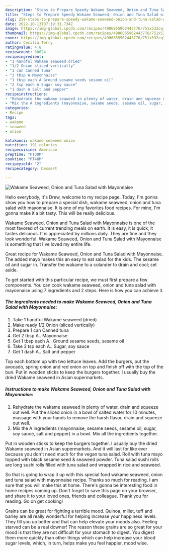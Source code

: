 ```yaml
---
description: "Steps to Prepare Speedy Wakame Seaweed, Onion and Tuna Salad with Mayonnaise"
title: "Steps to Prepare Speedy Wakame Seaweed, Onion and Tuna Salad with Mayonnaise"
slug: 259-steps-to-prepare-speedy-wakame-seaweed-onion-and-tuna-salad-with-mayonnaise
date: 2022-10-13T07:19:31.734Z
image: https://img-global.cpcdn.com/recipes/4986855962443776/751x532cq70/wakame-seaweed-onion-and-tuna-salad-with-mayonnaise-recipe-main-photo.jpg
thumbnail: https://img-global.cpcdn.com/recipes/4986855962443776/751x532cq70/wakame-seaweed-onion-and-tuna-salad-with-mayonnaise-recipe-main-photo.jpg
cover: https://img-global.cpcdn.com/recipes/4986855962443776/751x532cq70/wakame-seaweed-onion-and-tuna-salad-with-mayonnaise-recipe-main-photo.jpg
author: Cecilia Terry
ratingvalue: 4.8
reviewcount: 30624
recipeingredient:
- "1 handful Wakame seaweed dried"
- "1/2 Onion sliced vertically"
- "1 can Canned tuna"
- "2 tbsp A Mayonnaise"
- "1 tbsp each A Ground sesame seeds sesame oil"
- "2 tsp each A Sugar soy sauce"
- "1 dash A Salt and pepper"
recipeinstructions:
- "Rehydrate the wakame seaweed in plenty of water, drain and squeeze out well. Put the sliced onion in a bowl of salted water for 10 minutes, massage with your hands to remove the harsh flavor, drain and squeeze out well."
- "Mix the A ingredients (mayonnaise, sesame seeds, sesame oil, sugar, soy sauce, salt and pepper) in a bowl. Mix all the ingredients together."
categories:
- Recipe
tags:
- wakame
- seaweed
- onion

katakunci: wakame seaweed onion 
nutrition: 191 calories
recipecuisine: American
preptime: "PT39M"
cooktime: "PT48M"
recipeyield: "2"
recipecategory: Dessert

---
```



![Wakame Seaweed, Onion and Tuna Salad with Mayonnaise](https://img-global.cpcdn.com/recipes/4986855962443776/751x532cq70/wakame-seaweed-onion-and-tuna-salad-with-mayonnaise-recipe-main-photo.jpg)

Hello everybody, it's Drew, welcome to my recipe page. Today, I'm gonna show you how to prepare a special dish, wakame seaweed, onion and tuna salad with mayonnaise. It is one of my favorites food recipes. For mine, I'm gonna make it a bit tasty. This will be really delicious.

Wakame Seaweed, Onion and Tuna Salad with Mayonnaise is one of the most favored of current trending meals on earth. It is easy, it is quick, it tastes delicious. It is appreciated by millions daily. They are fine and they look wonderful. Wakame Seaweed, Onion and Tuna Salad with Mayonnaise is something that I've loved my entire life.

Great recipe for Wakame Seaweed, Onion and Tuna Salad with Mayonnaise. The added mayo makes this an easy to eat salad for the kids. The sesame oil and sugar in. Transfer the wakame to a colander to drain and cool; set aside.


To get started with this particular recipe, we must first prepare a few components. You can cook wakame seaweed, onion and tuna salad with mayonnaise using 7 ingredients and 2 steps. Here is how you can achieve it.

<!--inarticleads1-->

##### The ingredients needed to make Wakame Seaweed, Onion and Tuna Salad with Mayonnaise:

1. Take 1 handful Wakame seaweed (dried)
1. Make ready 1/2 Onion (sliced vertically)
1. Prepare 1 can Canned tuna
1. Get 2 tbsp A.. Mayonnaise
1. Get 1 tbsp each A.. Ground sesame seeds, sesame oil
1. Take 2 tsp each A.. Sugar, soy sauce
1. Get 1 dash A.. Salt and pepper


Top each bottom up with two lettuce leaves. Add the burgers, put the avocado, spring onion and red onion on top and finish off with the top of the bun. Put in wooden sticks to keep the burgers together. I usually buy the dried Wakame seaweed in Asian supermarkets. 

<!--inarticleads2-->

##### Instructions to make Wakame Seaweed, Onion and Tuna Salad with Mayonnaise:

1. Rehydrate the wakame seaweed in plenty of water, drain and squeeze out well. Put the sliced onion in a bowl of salted water for 10 minutes, massage with your hands to remove the harsh flavor, drain and squeeze out well.
1. Mix the A ingredients (mayonnaise, sesame seeds, sesame oil, sugar, soy sauce, salt and pepper) in a bowl. Mix all the ingredients together.


Put in wooden sticks to keep the burgers together. I usually buy the dried Wakame seaweed in Asian supermarkets. And it will last for like ever because you don&#39;t need much for the vegan tuna salad. Roll with tuna mayo topped with black sesame seed &amp; seaweed powder. Tuna salad sushi rolls are long sushi rolls filled with tuna salad and wrapped in rice and seaweed. 

So that is going to wrap it up with this special food wakame seaweed, onion and tuna salad with mayonnaise recipe. Thanks so much for reading. I am sure that you will make this at home. There's gonna be interesting food in home recipes coming up. Don't forget to save this page on your browser, and share it to your loved ones, friends and colleague. Thank you for reading. Go on get cooking!

Grains can be great for fighting a terrible mood. Quinoa, millet, teff and barley are all really wonderful for helping increase your happiness levels. They fill you up better and that can help elevate your moods also. Feeling starved can be a real downer! The reason these grains are so great for your mood is that they are not difficult for your stomach to digest. You digest them more quickly than other things which can help increase your blood sugar levels, which, in turn, helps make you feel happier, mood wise.
